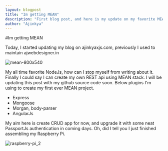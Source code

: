 ```yaml
---
layout: blogpost
title: "Im getting MEAN"
description: "First blog post, and here is my update on my favorite MEANstack"
author: "Ajinkya"
---
```


#Im getting MEAN

Today, I started updating my blog on ajinkyaxjs.com, previously I used to maintain ajwebdesigner.in


![mean-800x540](https://cloud.githubusercontent.com/assets/3184210/7199959/3adf104e-e516-11e4-99de-163c44ca04bf.png)

My all time favorite NodeJs, how can I stop myself from writing about it. Finally I could say I can create my own REST api using MEAN stack. I will be updating this post with my github source code soon.
Below plugins I'm using to create my first ever MEAN project.

  - Express
  - Mongoose
  - Morgan, body-parser
  - AngularJs

My aim here is create CRUD app for now, and upgrade it with some neat PassportJs authentication in coming days. Oh, did I tell you I just finished assembling my Raspberry Pi.

![raspberry-pi_2](https://cloud.githubusercontent.com/assets/3184210/7199958/3a601be0-e516-11e4-8113-799b8c4bae3d.jpg)

